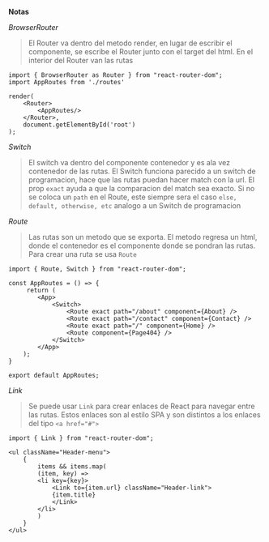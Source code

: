 **Notas**

*BrowserRouter*

> El Router va dentro del metodo render, en lugar de escribir el componente, se escribe el Router
junto con el target del html. En el interior del Router van las rutas


```
import { BrowserRouter as Router } from "react-router-dom";
import AppRoutes from './routes'

render(
    <Router>
        <AppRoutes/>
    </Router>,
    document.getElementById('root')
);
```

*Switch*

> El switch va dentro del componente contenedor y es ala vez contenedor de las rutas. El Switch
funciona parecido a un switch de programacion, hace que las rutas puedan hacer match con la url. El prop `exact` ayuda a que la comparacion del match sea exacto. Si no se coloca un `path` en el Route, este siempre sera el caso `else, default, otherwise, etc` analogo a un Switch de programacion

*Route*

> Las rutas son un metodo que se exporta. El metodo regresa un html, donde el contenedor es el 
componente donde se pondran las rutas. Para crear una ruta se usa `Route`

```
import { Route, Switch } from "react-router-dom";

const AppRoutes = () => {
     return (
        <App>
            <Switch>
                <Route exact path="/about" component={About} />
                <Route exact path="/contact" component={Contact} />
                <Route exact path="/" component={Home} />
                <Route component={Page404} />
            </Switch>
        </App>
    );
}

export default AppRoutes;
```

*Link*

> Se puede usar `Link` para crear enlaces de React para navegar entre las rutas. Estos enlaces son al estilo SPA y son distintos a los enlaces del tipo `<a href="#">`

```
import { Link } from "react-router-dom";

<ul className="Header-menu">
    {
        items && items.map(
        (item, key) => 
        <li key={key}> 
            <Link to={item.url} className="Header-link">
            {item.title}
            </Link>
        </li>
        )
    }
</ul>
```